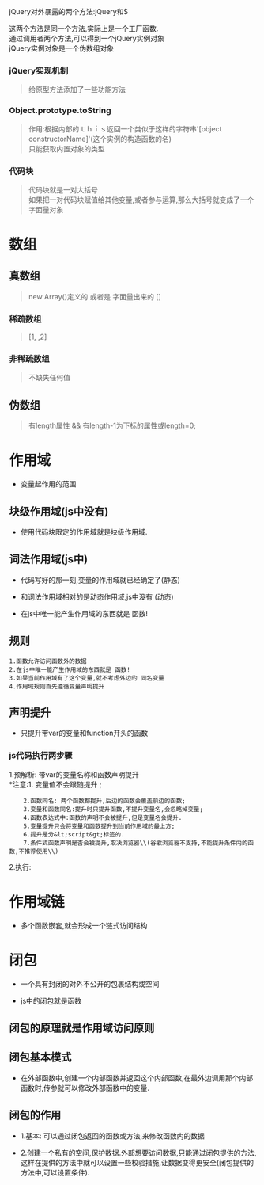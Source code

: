 jQuery对外暴露的两个方法:jQuery和$

这两个方法是同一个方法,实际上是一个工厂函数.  
通过调用者两个方法,可以得到一个jQuery实例对象  
jQuery实例对象是一个伪数组对象

### jQuery实现机制

> 给原型方法添加了一些功能方法

### Object.prototype.toString

> 作用:根据内部的ｔｈｉｓ返回一个类似于这样的字符串'\[object constructorName\]'\(这个实例的构造函数的名\)  
> 只能获取内置对象的类型

### 代码块

> 代码块就是一对大括号  
> 如果把一对代码块赋值给其他变量,或者参与运算,那么大括号就变成了一个字面量对象

# 数组

## 真数组

> new Array\(\)定义的 或者是 字面量出来的 \[\]

### 稀疏数组

> \[1, ,2\]

### 非稀疏数组

> 不缺失任何值

## 伪数组

> 有length属性 && 有length-1为下标的属性或length=0;



# 作用域

* 变量起作用的范围

## 块级作用域\(js中没有\)

* 使用代码块限定的作用域就是块级作用域.

## 词法作用域\(js中\)

* 代码写好的那一刻,变量的作用域就已经确定了\(静态\)

* 和词法作用域相对的是动态作用域,js中没有 \(动态\)

* 在js中唯一能产生作用域的东西就是  函数!

## 规则

```
1.函数允许访问函数外的数据
2.在js中唯一能产生作用域的东西就是 函数!
3.如果当前作用域有了这个变量,就不考虑外边的 同名变量
4.作用域规则首先遵循变量声明提升
```

## 声明提升

* 只提升带var的变量和function开头的函数

### js代码执行两步骤

1.预解析: 带var的变量名称和函数声明提升  
               \*注意:1. 变量值不会跟随提升 ;

```
    2.函数同名: 两个函数都提升,后边的函数会覆盖前边的函数;
    3.变量和函数同名:提升时只提升函数,不提升变量名,会忽略掉变量;
    4.函数表达式中:函数的声明不会被提升,但是变量名会提升.
    5.变量提升只会将变量和函数提升到当前作用域的最上方;
    6.提升是分&lt;script&gt;标签的.
    7.条件式函数声明是否会被提升,取决浏览器\\(谷歌浏览器不支持,不能提升条件内的函数,不推荐使用\\)
```

2.执行:

# 作用域链

* 多个函数嵌套,就会形成一个链式访问结构

# 闭包

* 一个具有封闭的对外不公开的包裹结构或空间

* js中的闭包就是函数

## 闭包的原理就是作用域访问原则

## 闭包基本模式

* 在外部函数中,创建一个内部函数并返回这个内部函数,在最外边调用那个内部函数时,传参就可以修改外部函数中的变量.

## 闭包的作用

* 1.基本: 可以通过闭包返回的函数或方法,来修改函数内的数据

* 2.创建一个私有的空间,保护数据.外部想要访问数据,只能通过闭包提供的方法,这样在提供的方法中就可以设置一些校验措施,让数据变得更安全\(闭包提供的方法中,可以设置条件\).



